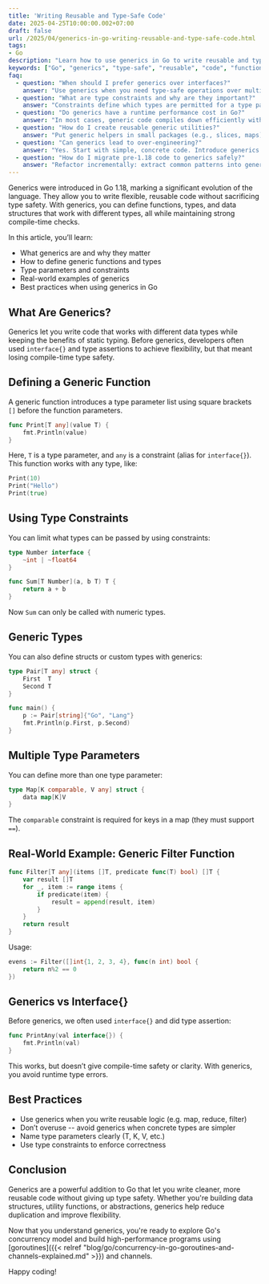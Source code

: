 ```yaml
---
title: 'Writing Reusable and Type-Safe Code'
date: 2025-04-25T10:00:00.002+07:00
draft: false
url: /2025/04/generics-in-go-writing-reusable-and-type-safe-code.html
tags: 
- Go
description: "Learn how to use generics in Go to write reusable and type-safe code."
keywords: ["Go", "generics", "type-safe", "reusable", "code", "functions", "types"]
faq:
  - question: "When should I prefer generics over interfaces?"
    answer: "Use generics when you need type-safe operations over multiple concrete types without runtime type assertions. Prefer interfaces when behavior abstraction matters more than data shape, or when you only consume methods."
  - question: "What are type constraints and why are they important?"
    answer: "Constraints define which types are permitted for a type parameter. Use built-in constraints like comparable or define your own interfaces (e.g., type Number interface{ ~int | ~float64 }) to enable operators and restrict usage."
  - question: "Do generics have a runtime performance cost in Go?"
    answer: "In most cases, generic code compiles down efficiently with no significant overhead compared to hand-written versions. Measure with benchmarks to confirm for your workload."
  - question: "How do I create reusable generic utilities?"
    answer: "Put generic helpers in small packages (e.g., slices, maps) with clear constraints. Provide focused operations (Map, Filter, Reduce, Set) and avoid over-generalizing."
  - question: "Can generics lead to over-engineering?"
    answer: "Yes. Start with simple, concrete code. Introduce generics when duplication or unsafe type assertions become a problem, and keep APIs minimal and clear."
  - question: "How do I migrate pre-1.18 code to generics safely?"
    answer: "Refactor incrementally: extract common patterns into generic helpers, add tests before changes, and avoid large rewrites. Ensure API compatibility where external consumers depend on your package."
---
```


Generics were introduced in Go 1.18, marking a significant evolution of the language. They allow you to write flexible, reusable code without sacrificing type safety. With generics, you can define functions, types, and data structures that work with different types, all while maintaining strong compile-time checks.

In this article, you’ll learn:

*   What generics are and why they matter
*   How to define generic functions and types
*   Type parameters and constraints
*   Real-world examples of generics
*   Best practices when using generics in Go

What Are Generics?
------------------

Generics let you write code that works with different data types while keeping the benefits of static typing. Before generics, developers often used `interface{}` and type assertions to achieve flexibility, but that meant losing compile-time type safety.

Defining a Generic Function
---------------------------

A generic function introduces a type parameter list using square brackets `[]` before the function parameters.

```go
func Print[T any](value T) {
    fmt.Println(value)
} 
```

Here, `T` is a type parameter, and `any` is a constraint (alias for `interface{}`). This function works with any type, like:

```go
Print(10)
Print("Hello")
Print(true) 
```

Using Type Constraints
----------------------

You can limit what types can be passed by using constraints:

```go
type Number interface {
    ~int | ~float64
}

func Sum[T Number](a, b T) T {
    return a + b
} 
```

Now `Sum` can only be called with numeric types.

Generic Types
-------------

You can also define structs or custom types with generics:

```go
type Pair[T any] struct {
    First  T
    Second T
}

func main() {
    p := Pair[string]{"Go", "Lang"}
    fmt.Println(p.First, p.Second)
} 
```

Multiple Type Parameters
------------------------

You can define more than one type parameter:

```go
type Map[K comparable, V any] struct {
    data map[K]V
} 
```

The `comparable` constraint is required for keys in a map (they must support `==`).

Real-World Example: Generic Filter Function
-------------------------------------------

```go
func Filter[T any](items []T, predicate func(T) bool) []T {
    var result []T
    for _, item := range items {
        if predicate(item) {
            result = append(result, item)
        }
    }
    return result
} 
```

Usage:

```go
evens := Filter([]int{1, 2, 3, 4}, func(n int) bool {
    return n%2 == 0
}) 
```

Generics vs Interface{}
-----------------------

Before generics, we often used `interface{}` and did type assertion:

```go
func PrintAny(val interface{}) {
    fmt.Println(val)
} 
```

This works, but doesn’t give compile-time safety or clarity. With generics, you avoid runtime type errors.

Best Practices
--------------

*   Use generics when you write reusable logic (e.g. map, reduce, filter)
*   Don’t overuse -- avoid generics when concrete types are simpler
*   Name type parameters clearly (T, K, V, etc.)
*   Use type constraints to enforce correctness

Conclusion
----------

Generics are a powerful addition to Go that let you write cleaner, more reusable code without giving up type safety. Whether you're building data structures, utility functions, or abstractions, generics help reduce duplication and improve flexibility.

Now that you understand generics, you're ready to explore Go's concurrency model and build high-performance programs using [goroutines]({{< relref "blog/go/concurrency-in-go-goroutines-and-channels-explained.md" >}}) and channels.

Happy coding!
